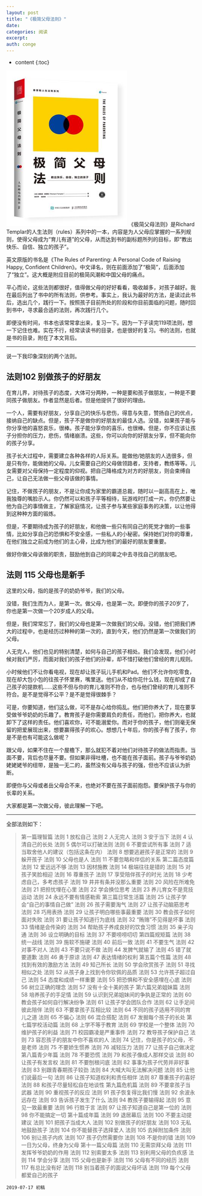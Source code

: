 ```yaml
---
layout: post
title: "《极简父母法则》"
date:
categories: 阅读
excerpt:
auth: conge
---
```

* content
{:toc}

![ ](/assets/images/阅读/118382-5cd73445902b2bd1.png)
《极简父母法则》是Richard Templar的人生法则（rules）系列中的一本，内容是为人父母应掌握的一系列规则，使得父母成为“育儿有道”的父母，从而达到书的副标题所列的目标，即“教出快乐、自信、独立的孩子”。

英文原版的书名是《The Rules of Parenting: A Personal Code of Raising Happy, Confident Children》。中文译名，则在前面添加了“极简”，后面添加了“独立”。这大概是附应目前的极简风潮和中国父母的痛点。

平心而论，这些法则都很好，值得做父母的好好看看，吸收越多，对孩子越好。我在最后列出了书中的所有法则，供参考。事实上，我认为最好的方法，是读过此书后，选出几个，践行一下。按照孩子目前所处的阶段和你目前面临的问题，随时回到书中，寻求最合适的法则，再次践行几个。

即便没有时间，书本也该常常拿出来，复习一下。因为一下子读完119项法则，想一下记住也难。实在不行，经常读读书的目录，也是很好的复习。书的法则，也就是书的目录，附在了本文背后。

----

说一下我印象深刻的两个法则。

## 法则102 别做孩子的好朋友 

在育儿界，对待孩子的态度，大体可分两种，一种是要和孩子做朋友，一种是不要同孩子做朋友。作者显然是后者。但是他提供了很好的理由。

一个人，需要有好朋友，分享自己的快乐与悲伤，得意与失意，赞扬自己的优点，接纳自己的缺点。但是，孩子不是做你的好朋友的最佳人选。没错，如果孩子能与你分享他的喜怒哀乐，很棒。孩子能分享你的喜乐，也很棒。但是，你不应该让孩子分担你的压力，悲伤，情绪崩溃。这些，你可以向你的好朋友分享，但不能向你的孩子分享。

孩子长大过程中，需要建立各种各样的人际关系。能做他/她朋友的人选很多，但是只有你，能做她的父母。儿女需要自己的父母做领路者，支持者，教练等等。儿女需要对父母保持一定程度的仰视。把自己降格成为对方的好朋友，则会束缚自己，让自己无法做一些父母该做的事情。

记住，不做孩子的朋友，不是让你成为家里的霸道总裁，随时以一副高高在上，唯我独尊的嘴脸示人。你仍然可以和孩子平等相待，玩游戏时打成一片。你仍然要让他为自己的事情做主，了解家庭情况，让孩子参与某些家庭事务的决策，以让他得到这种种方面的锻炼。

但是，不要期待成为孩子的好朋友，和他做一些只有同自己的死党才做的一些事情，比如分享自己的恐惧和不安全感，一些私人的小秘密。保持她们对你的尊重，在他们独立之前成为他们的主心骨，比成为他们的最好的朋友要重要。

做好你做父母该做的职责，鼓励他到自己的同辈之中去寻找自己的朋友吧。

## 法则 115 父母也是新手 

这里的父母，指的是孩子的奶奶爷爷，我们的父母。

没错，我们生而为人，是第一次。做父母，也是第一次。即便你的孩子20岁了，你也是第一次做一个20岁成人的父母。

但是，我们常常忘了，我们的父母也是第一次做我们的父母。没错，他们把我们养大的过程中，也是经历过种种的第一次的，直到今天，他们仍然是第一次做我们的父母。

人无完人，他们也见的特别清楚，如何与自己的孩子相处。我们会发现，他们小时候对我们严厉，而面对我们的孩子他们的孙辈，却不惜打破他们曾经的育儿规则。

小时候他们不让你看电视，现在却让孩子玩儿手机和Pad。他们不允许你吃零食，现在却大包小包的往孩子怀里赛，嘴里送。他们从不给你花什么钱，现在却成了自己孩子的提款机……这些不但与你的育儿准则不符合，也与他们曾经的育儿准则不符合。是不是觉得不公平？是不是觉得很棘手？

可是，你要知道，他们这么做，可不是存心给你捣乱。他们把你养大了，现在要享受做爷爷奶奶的乐趣了。教育孩子是你需要肩负的责任，而他们，把你养大，也就卸下了这样的责任。他们喜欢你，可不能溺爱你。而对于你的孩子，他们则毫无保留的把爱展现出来，想要赢得孩子的欢心。想想几十年后，你的孩子有了孩子，你是不是也有可能这么做呢？

跟父母，如果不住在一个屋檐下，那么就犯不着对他们对待孩子的做法而指责。当面不要，背后也尽量不要。但如果非得吐槽，也不能在孩子面前。孩子与爷爷奶奶姥姥姥爷的纽带，是独一无二的，虽然没有父母与孩子的强，但也不应该认为折断。

即便你与父母或者岳父母合不来，也绝对不要在孩子面前抱怨。要保护孩子与你的长辈的关系。

大家都是第一次做父母，彼此理解一下吧。

----

全部法则如下：

>  第一篇理智篇
> 法则 1 放松自己 
> 法则 2 人无完人 
> 法则 3 安于当下 
> 法则 4 认清自己的长处 
> 法则 5 偶尔可以打破法则 
> 法则 6 不要尝试所有事 
> 法则 7 适当取舍他人的建议（包括这条在内） 
> 法则 8 想要逃避孩子是正常的 
> 法则 9 躲开孩子 
> 法则 10 父母也是人 
> 法则 11 不要忽略和伴侣的关系 
> 第二篇态度篇
> 法则 12 爱远远不够 
> 法则 13 因材施教 
> 法则 14 极端往往是错的 
> 法则 15 对孩子笑脸相迎 
> 法则 16 尊重孩子 
> 法则 17 享受陪伴孩子的时光 
> 法则 18 少考虑自己，多考虑孩子 
> 法则 19 井井有条并没那么重要 
> 法则 20 风险在所难免 
> 法则 21 把担忧埋在心里 
> 法则 22 学会换位思考 
> 法则 23 养儿育女不是竞技运动 
> 法则 24 永远不要有情感勒索 
> 第三篇日常生活篇
> 法则 25 让孩子学会“自己的事情自己做” 
> 法则 26 孩子需要淘气 
> 法则 27 让孩子动脑筋思考 
> 法则 28 巧用表扬 
> 法则 29 让孩子明白哪些事最重要 
> 法则 30 教会孩子如何面对失败 
> 法则 31 要让孩子知道行为底线 
> 法则 32 “贿赂”不见得是坏事 
> 法则 33 情绪是会传染的 
> 法则 34 帮助孩子养成良好的饮食习惯 
> 法则 35 亲子沟通 
> 法则 36 设立明确的目标 
> 法则 37 不要唠唠叨叨 
> 第四篇规矩篇
> 法则 38 统一战线 
> 法则 39 施软不施硬 
> 法则 40 前后一致 
> 法则 41 不要生气 
> 法则 42 对事不对人 
> 法则 43 不要只说不做 
> 法则 44 发脾气就输了 
> 法则 45 错了就要道歉 
> 法则 46 勇于原谅 
> 法则 47 表达情绪的权利 
> 第五篇个性篇
> 法则 48 找到有效的激励方法 
> 法则 49 知己所长 
> 法则 50 学会欣赏孩子 
> 法则 51 寻找相似之处 
> 法则 52 从孩子身上找到令你钦佩的品质 
> 法则 53 允许孩子超过自己 
> 法则 54 态度和成绩一样重要 
> 法则 55 把恐惧和不安全感埋在心底 
> 法则 56 树立正确的理念 
> 法则 57 没有十全十美的孩子 
> 第六篇兄弟姐妹篇
> 法则 58 培养孩子的手足情 
> 法则 59 认识到兄弟姐妹间的争执是正常的 
> 法则 60 教会孩子如何自行解决纷争 
> 法则 61 让孩子学会团队合作 
> 法则 62 让手足间彼此陪伴 
> 法则 63 不要拿孩子互相比较 
> 法则 64 不同的孩子适用不同的育儿之道 
> 法则 65 不偏心 
> 法则 66 混合搭配 
> 法则 67 发掘每个孩子的长处 
> 第七篇学校活动篇
> 法则 68 上学不等于教育 
> 法则 69 学校是一个整体 
> 法则 70 维护孩子的利益 
> 法则 71 校园霸凌是严重事件 
> 法则 72 教导孩子保护自己 
> 法则 73 容忍孩子的朋友中你不喜欢的人 
> 法则 74 记住，你是孩子的父母，不是老师 
> 法则 75 不要娇生惯养 
> 法则 76 减轻压力 
> 法则 77 让孩子自己做决定 
> 第八篇青少年篇
> 法则 78 不要恐慌 
> 法则 79 和孩子像成人那样交谈 
> 法则 80 让孩子有发言权 
> 法则 81 不要刨根问底 
> 法则 82 事事为孩子代劳并非好事 
> 法则 83 别跟青春期孩子较劲 
> 法则 84 大喊大叫无法解决问题 
> 法则 85 让他们说最后一句 
> 法则 86 让孩子知道权利和责任相伴 
> 法则 87 尊重孩子的喜好 
> 法则 88 和孩子尽量轻松自在地谈性 
> 第九篇危机篇
> 法则 89 不要拿孩子当武器 
> 法则 90 重视孩子的反应 
> 法则 91 孩子恢复得比我们慢 
> 法则 92 余波永远存在 
> 法则 93 告诉孩子发生了什么 
> 法则 94 教孩子要输得起 
> 法则 95 意见一致最重要 
> 法则 96 行胜于言 
> 法则 97 让孩子知道自己是第一位的 
> 法则 98 你不能搞定一切 
> 第十篇成年篇
> 法则 99 退居幕后 
> 法则 100 不要主动提建议 
> 法则 101 把孩子当成大人 
> 法则 102 别做孩子的好朋友 
> 法则 103 无私地鼓励孩子 
> 法则 104 你不能替孩子选择爱人 
> 法则 105 去掉附加条件 
> 法则 106 别让孩子内疚 
> 法则 107 孩子仍然需要你 
> 法则 108 不是你的错 
> 法则 109 一日为父母，终身为父母 
> 第十一篇父母篇
> 法则 110 无需崇拜父母 
> 法则 111 发挥爷爷奶奶的作用 
> 法则 112 别索要太多 
> 法则 113 别利用父母的负疚感 
> 法则 114 学会分享 
> 法则 115 父母也是新手 
> 法则 116 父母有不同的经历 
> 法则 117 有总比没有好 
> 法则 118 别当着孩子的面说父母坏话 
> 法则 119 每个父母都爱自己的孩子 

```
2019-07-17 初稿
```
